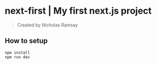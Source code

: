# next-first | My first next.js project
> Created by Nicholas Ramsay

## How to setup
```
npm install
npm run dev
```